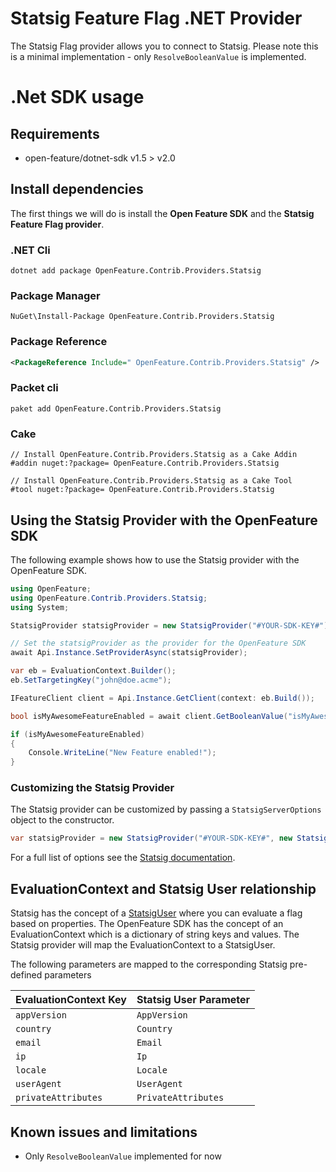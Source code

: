 # Statsig Feature Flag .NET Provider

The Statsig Flag provider allows you to connect to Statsig. Please note this is a minimal implementation - only `ResolveBooleanValue` is implemented.

# .Net SDK usage

## Requirements

- open-feature/dotnet-sdk v1.5 > v2.0

## Install dependencies

The first things we will do is install the **Open Feature SDK** and the **Statsig Feature Flag provider**.

### .NET Cli
```shell
dotnet add package OpenFeature.Contrib.Providers.Statsig
```
### Package Manager

```shell
NuGet\Install-Package OpenFeature.Contrib.Providers.Statsig
```
### Package Reference

```xml
<PackageReference Include=" OpenFeature.Contrib.Providers.Statsig" />
```
### Packet cli

```shell
paket add OpenFeature.Contrib.Providers.Statsig
```

### Cake

```shell
// Install OpenFeature.Contrib.Providers.Statsig as a Cake Addin
#addin nuget:?package= OpenFeature.Contrib.Providers.Statsig

// Install OpenFeature.Contrib.Providers.Statsig as a Cake Tool
#tool nuget:?package= OpenFeature.Contrib.Providers.Statsig
```

## Using the Statsig Provider with the OpenFeature SDK

The following example shows how to use the Statsig provider with the OpenFeature SDK.

```csharp
using OpenFeature;
using OpenFeature.Contrib.Providers.Statsig;
using System;

StatsigProvider statsigProvider = new StatsigProvider("#YOUR-SDK-KEY#");

// Set the statsigProvider as the provider for the OpenFeature SDK
await Api.Instance.SetProviderAsync(statsigProvider);

var eb = EvaluationContext.Builder();
eb.SetTargetingKey("john@doe.acme");

IFeatureClient client = Api.Instance.GetClient(context: eb.Build());

bool isMyAwesomeFeatureEnabled = await client.GetBooleanValue("isMyAwesomeFeatureEnabled", false);

if (isMyAwesomeFeatureEnabled)
{
    Console.WriteLine("New Feature enabled!");
}

```

### Customizing the Statsig Provider

The Statsig provider can be customized by passing a `StatsigServerOptions` object to the constructor.

```csharp
var statsigProvider = new StatsigProvider("#YOUR-SDK-KEY#", new StatsigServerOptions() { LocalMode = true });
```

For a full list of options see the [Statsig documentation](https://docs.statsig.com/server/dotnetSDK#statsig-options).

## EvaluationContext and Statsig User relationship

Statsig has the concept of a [StatsigUser](https://docs.statsig.com/client/concepts/user) where you can evaluate a flag based on properties. The OpenFeature SDK has the concept of an EvaluationContext which is a dictionary of string keys and values. The Statsig provider will map the EvaluationContext to a StatsigUser.

The following parameters are mapped to the corresponding Statsig pre-defined parameters

| EvaluationContext Key | Statsig User Parameter    |
|-----------------------|---------------------------|
| `appVersion`          | `AppVersion`              |
| `country`             | `Country`                 |
| `email`               | `Email`                   |
| `ip`                  | `Ip`                      |
| `locale`              | `Locale`                  |
| `userAgent`           | `UserAgent`               |
| `privateAttributes`   | `PrivateAttributes`       |

## Known issues and limitations
- Only `ResolveBooleanValue` implemented for now
